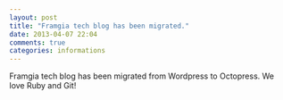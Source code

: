```yaml
---
layout: post
title: "Framgia tech blog has been migrated."
date: 2013-04-07 22:04
comments: true
categories: informations
---
```

Framgia tech blog has been migrated from Wordpress to Octopress.
We love Ruby and Git!
